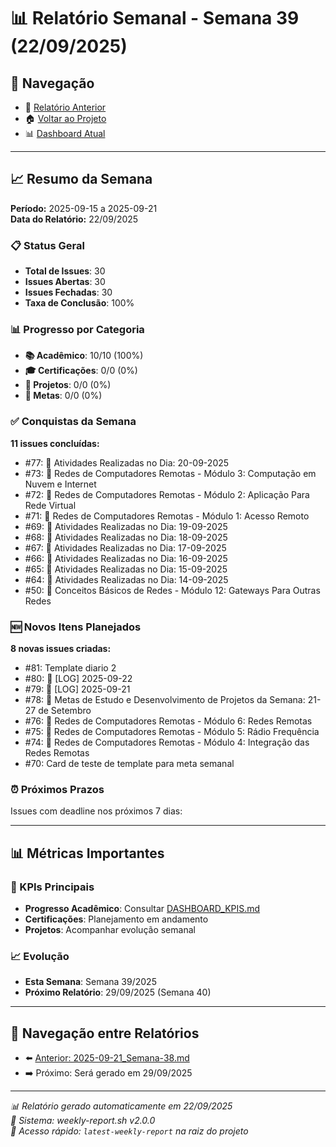 # 📊 Relatório Semanal - Semana 39 (22/09/2025)

## 🔗 Navegação
- 📄 [Relatório Anterior](./2025-09-21_Semana-38.md)
- 🏠 [Voltar ao Projeto](../../README.md)
- 📊 [Dashboard Atual](../../DASHBOARD_KPIS.md)

---

## 📈 Resumo da Semana
**Período:** 2025-09-15 a 2025-09-21  
**Data do Relatório:** 22/09/2025

### 📋 Status Geral
- **Total de Issues**: 30
- **Issues Abertas**: 30  
- **Issues Fechadas**: 30
- **Taxa de Conclusão**: 100%

### 📊 Progresso por Categoria
- **📚 Acadêmico**: 10/10 (100%)
- **🎓 Certificações**: 0/0 (0%)
- **🚀 Projetos**: 0/0 (0%)
- **🎯 Metas**: 0/0 (0%)

### ✅ Conquistas da Semana
**11 issues concluídas:**
- #77: 📝 Atividades Realizadas no Dia: 20-09-2025
- #73: 📖 Redes de Computadores Remotas - Módulo 3: Computação em Nuvem e Internet
- #72: 📖 Redes de Computadores Remotas - Módulo 2: Aplicação Para Rede Virtual
- #71: 📖 Redes de Computadores Remotas - Módulo 1: Acesso Remoto
- #69: 📝 Atividades Realizadas no Dia: 19-09-2025
- #68: 📝 Atividades Realizadas no Dia: 18-09-2025
- #67: 📝 Atividades Realizadas no Dia: 17-09-2025
- #66: 📝 Atividades Realizadas no Dia: 16-09-2025
- #65: 📝 Atividades Realizadas no Dia: 15-09-2025
- #64: 📝 Atividades Realizadas no Dia: 14-09-2025
- #50: 📖 Conceitos Básicos de Redes - Módulo 12: Gateways Para Outras Redes

### 🆕 Novos Itens Planejados
**8 novas issues criadas:**
- #81: Template diario 2
- #80: 📝 [LOG] 2025-09-22
- #79: 📝 [LOG] 2025-09-21
- #78: 🎯 Metas de Estudo e Desenvolvimento de Projetos da Semana: 21-27 de Setembro
- #76: 📖 Redes de Computadores Remotas - Módulo 6: Redes Remotas
- #75: 📖 Redes de Computadores Remotas - Módulo 5: Rádio Frequência
- #74: 📖 Redes de Computadores Remotas - Módulo 4: Integração das Redes Remotas
- #70: Card de teste de template para meta semanal

### ⏰ Próximos Prazos
Issues com deadline nos próximos 7 dias:

---

## 📊 Métricas Importantes

### 🎯 KPIs Principais
- **Progresso Acadêmico**: Consultar [DASHBOARD_KPIS.md](../../DASHBOARD_KPIS.md)
- **Certificações**: Planejamento em andamento
- **Projetos**: Acompanhar evolução semanal

### 📈 Evolução
- **Esta Semana**: Semana 39/2025
- **Próximo Relatório**: 29/09/2025 (Semana 40)

---

## 🔄 Navegação entre Relatórios
- ⬅️ [Anterior: 2025-09-21_Semana-38.md](./2025-09-21_Semana-38.md)
- ➡️ Próximo: Será gerado em 29/09/2025

---

*📊 Relatório gerado automaticamente em 22/09/2025*  
*🤖 Sistema: weekly-report.sh v2.0.0*  
*🔗 Acesso rápido: `latest-weekly-report` na raiz do projeto*

